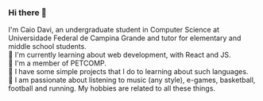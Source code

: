 ### Hi there 👋

I'm Caio Davi, an undergraduate student in Computer Science at Universidade Federal de Campina Grande and tutor for elementary and middle school students.  
🔭 I'm currently learning about web development, with React and JS.  
🌱 I'm a member of PETCOMP.  
💬 I have some simple projects that I do to learning about such languages.  
:information_desk_person: I am passionate about listening to music (any style), e-games, basketball, football and running. My hobbies are related to all these things.  
